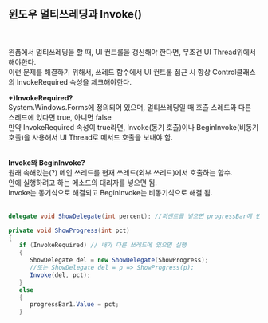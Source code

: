 ## 윈도우 멀티쓰레딩과 Invoke()
</br>
</br>
윈폼에서 멀티쓰레딩을 할 때, UI 컨트롤을 갱신해야 한다면, 무조건 UI Thread위에서 해야한다.
</br>
이런 문제를 해결하기 위해서, 쓰레드 함수에서 UI 컨트롤 접근 시 항상 Control클래스의 InvokeRequired 속성을 체크해야한다.
</br>

  **+)InvokeRequired?**
  </br>
    System.Windows.Forms에 정의되어 있으며, 멀티쓰레딩일 때 호출 스레드와 다른 스레드에 있다면 true, 아니면 false
    </br>
만약 InvokeRequired 속성이 true라면, Invoke(동기 호출)이나 BeginInvoke(비동기호출)을 사용해서 UI Thread로 메서드 호출을 보내야 함.
</br>
</br>

**Invoke와 BeginInvoke?**
</br>
원래 속해있는(?) 메인 쓰레드를 현재 쓰레드(외부 쓰레드)에서 호출하는 함수.
</br>
안에 실행하려고 하는 메소드의 대리자를 넣으면 됨.
</br>
Invoke는 동기식으로 해결되고 BeginInvoke는 비동기식으로 해결 됨.
</br></br>


```cs
delegate void ShowDelegate(int percent); //퍼센트를 넣으면 progressBar에 반영되는 그런 코드인 듯

private void ShowProgress(int pct)
{
   if (InvokeRequired) // 내가 다른 쓰레드에 있으면 실행
   {
      ShowDelegate del = new ShowDelegate(ShowProgress); 
      //또는 ShowDelegate del = p => ShowProgress(p);
      Invoke(del, pct);
   }
   else
   {
      progressBar1.Value = pct;
   }
```
